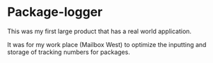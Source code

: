 # Package-logger
This was my first large product that has a real world application. 

It was for my work place (Mailbox West) to optimize the inputting and storage of tracking numbers for packages.
